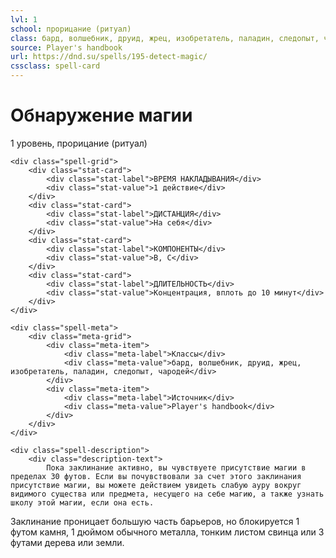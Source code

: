 ```yaml
---
lvl: 1
school: прорицание (ритуал)
class: бард, волшебник, друид, жрец, изобретатель, паладин, следопыт, чародей
source: Player's handbook
url: https://dnd.su/spells/195-detect-magic/
cssclass: spell-card
---
```


<div class="spell-container">
    <div class="spell-header">
        <h1 class="spell-name">Обнаружение магии</h1>
        <div class="spell-level">1 уровень, прорицание (ритуал)</div>
    </div>
    
    <div class="spell-grid">
        <div class="stat-card">
            <div class="stat-label">ВРЕМЯ НАКЛАДЫВАНИЯ</div>
            <div class="stat-value">1 действие</div>
        </div>
        <div class="stat-card">
            <div class="stat-label">ДИСТАНЦИЯ</div>
            <div class="stat-value">На себя</div>
        </div>
        <div class="stat-card">
            <div class="stat-label">КОМПОНЕНТЫ</div>
            <div class="stat-value">В, С</div>
        </div>
        <div class="stat-card">
            <div class="stat-label">ДЛИТЕЛЬНОСТЬ</div>
            <div class="stat-value">Концентрация, вплоть до 10 минут</div>
        </div>
    </div>
    
    <div class="spell-meta">
        <div class="meta-grid">
            <div class="meta-item">
                <div class="meta-label">Классы</div>
                <div class="meta-value">бард, волшебник, друид, жрец, изобретатель, паладин, следопыт, чародей</div>
            </div>
            <div class="meta-item">
                <div class="meta-label">Источник</div>
                <div class="meta-value">Player's handbook</div>
            </div>
        </div>
    </div>
    
    <div class="spell-description">
        <div class="description-text">
            Пока заклинание активно, вы чувствуете присутствие магии в пределах 30 футов. Если вы почувствовали за счет этого заклинания присутствие магии, вы можете действием увидеть слабую ауру вокруг видимого существа или предмета, несущего на себе магию, а также узнать школу этой магии, если она есть.
Заклинание проницает большую часть барьеров, но блокируется 1 футом камня, 1 дюймом обычного металла, тонким листом свинца или 3 футами дерева или земли.
        </div>
    </div>
</div>